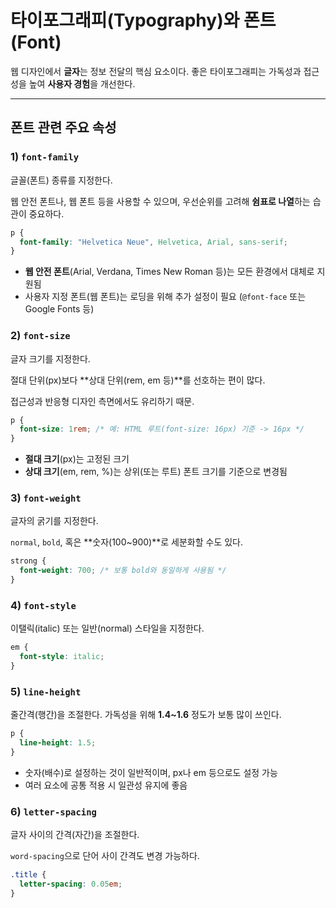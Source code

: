 # 타이포그래피(Typography)와 폰트(Font)

웹 디자인에서 **글자**는 정보 전달의 핵심 요소이다. 좋은 타이포그래피는 가독성과 접근성을 높여 **사용자 경험**을 개선한다.

---

## 폰트 관련 주요 속성

### 1) `font-family`

글꼴(폰트) 종류를 지정한다.

웹 안전 폰트나, 웹 폰트 등을 사용할 수 있으며, 우선순위를 고려해 **쉼표로 나열**하는 습관이 중요하다.

```css
p {
  font-family: "Helvetica Neue", Helvetica, Arial, sans-serif;
}
```

- **웹 안전 폰트**(Arial, Verdana, Times New Roman 등)는 모든 환경에서 대체로 지원됨
- 사용자 지정 폰트(웹 폰트)는 로딩을 위해 추가 설정이 필요 (`@font-face` 또는 Google Fonts 등)

### 2) `font-size`

글자 크기를 지정한다.

절대 단위(px)보다 **상대 단위(rem, em 등)**를 선호하는 편이 많다.

접근성과 반응형 디자인 측면에서도 유리하기 때문.

```css
p {
  font-size: 1rem; /* 예: HTML 루트(font-size: 16px) 기준 -> 16px */
}
```

- **절대 크기**(px)는 고정된 크기
- **상대 크기**(em, rem, %)는 상위(또는 루트) 폰트 크기를 기준으로 변경됨

### 3) `font-weight`

글자의 굵기를 지정한다.

`normal`, `bold`, 혹은 **숫자(100~900)**로 세분화할 수도 있다.

```css
strong {
  font-weight: 700; /* 보통 bold와 동일하게 사용됨 */
}

```
### 4) `font-style`

이탤릭(italic) 또는 일반(normal) 스타일을 지정한다.

```css
em {
  font-style: italic;
}
```

### 5) `line-height`

줄간격(행간)을 조절한다. 가독성을 위해 **1.4~1.6** 정도가 보통 많이 쓰인다.

```css
p {
  line-height: 1.5;
}
```

- 숫자(배수)로 설정하는 것이 일반적이며, px나 em 등으로도 설정 가능
- 여러 요소에 공통 적용 시 일관성 유지에 좋음

### 6) `letter-spacing`

글자 사이의 간격(자간)을 조절한다.

`word-spacing`으로 단어 사이 간격도 변경 가능하다.

```css
.title {
  letter-spacing: 0.05em;
}
```